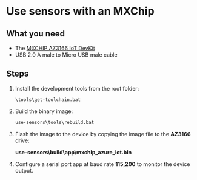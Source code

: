 # Use sensors with an MXChip

## What you need

* The [MXCHIP AZ3166 IoT DevKit](https://aka.ms/iot-devkit)
* USB 2.0 A male to Micro USB male cable

## Steps

1. Install the development tools from the root folder:

    ```cmd
    \tools\get-toolchain.bat
    ```
    
1. Build the binary image:

    ```cmd
    use-sensors\tools\rebuild.bat
    ```

1. Flash the image to the device by copying the image file to the **AZ3166** drive:

    **use-sensors\build\app\mxchip_azure_iot.bin**

1. Configure a serial port app at baud rate **115,200** to monitor the device output.
